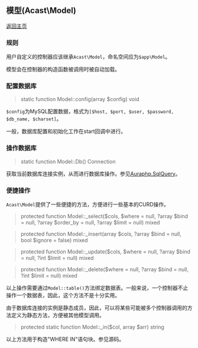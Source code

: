 ## 模型(Acast\\Model)

[返回主页](../Readme.md)

### 规则

用户自定义的控制器应该继承`Acast\Model`，命名空间应为`$app\Model`。

模型会在控制器的构造函数被调用时被自动加载。

### 配置数据库

> static function Model::config(array $config) void

`$config`为MySQL配置数据，格式为`[$host, $port, $user, $password, $db_name, $charset]`。

一般，数据库配置和初始化工作在start回调中进行。

### 操作数据库

> static function Model::Db() Connection

获取当前数据库连接实例，从而进行数据库操作。参见[Auraphp.SqlQuery](https://github.com/auraphp/Aura.SqlQuery)。

### 便捷操作

`Acast\Model`提供了一些便捷的方法，方便进行一些基本的CURD操作。

> protected function Model::_select($cols, $where = null, ?array $bind = null, ?array $order_by = null, ?array $limit = null) mixed

> protected function Model::_insert(array $cols, ?array $bind = null, bool $ignore = false) mixed

> protected function Model::_update($cols, $where = null, ?array $bind = null, ?int $limit = null) mixed

> protected function Model::_delete($where = null, ?array $bind = null, ?int $limit = null) mixed

以上操作需要通过`Model::table()`方法绑定数据表。一般来说，一个控制器不止操作一个数据表，因此，这个方法不是十分实用。

由于数据库连接的实例是静态成员，因此，可以将某些可能被多个控制器调用的方法定义为静态方法，方便被其他模型调用。

> protected static function Model::_in($col, array $arr) string

以上方法用于构造"WHERE IN"语句块。参见源码。
